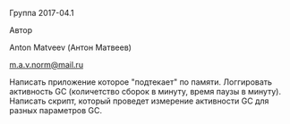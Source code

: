 Группа 2017-04.1

Автор

Anton Matveev (Антон Матвеев)

m.a.v.norm@mail.ru

Написать приложение которое "подтекает" по памяти. Логгировать активность GC (количетство сборок в минуту, время паузы в минуту). Написать скрипт, который проведет измерение активности GC для разных параметров GC.